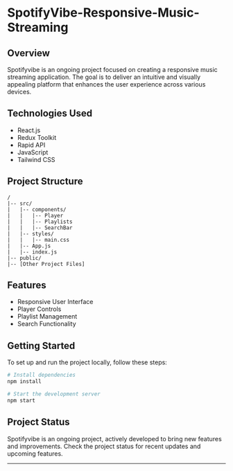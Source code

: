 # SpotifyVibe-Responsive-Music-Streaming

## Overview

Spotifyvibe is an ongoing project focused on creating a responsive music streaming application. The goal is to deliver an intuitive and visually appealing platform that enhances the user experience across various devices.

## Technologies Used

- React.js
- Redux Toolkit
- Rapid API
- JavaScript
- Tailwind CSS

## Project Structure

```plaintext
/
|-- src/
|   |-- components/
|   |   |-- Player
|   |   |-- Playlists
|   |   |-- SearchBar
|   |-- styles/
|   |   |-- main.css
|   |-- App.js
|   |-- index.js
|-- public/
|-- [Other Project Files]
```

## Features

- Responsive User Interface
- Player Controls
- Playlist Management
- Search Functionality

## Getting Started

To set up and run the project locally, follow these steps:

```bash
# Install dependencies
npm install

# Start the development server
npm start
```

## Project Status

Spotifyvibe is an ongoing project, actively developed to bring new features and improvements. Check the project status for recent updates and upcoming features.


---
